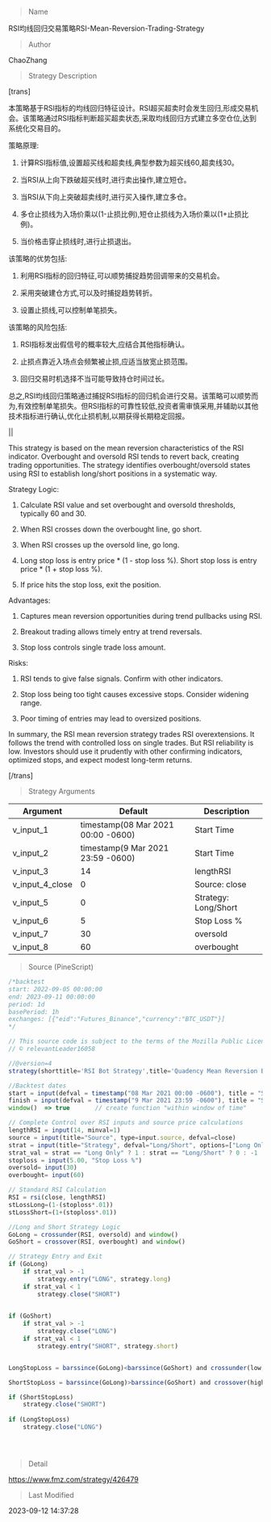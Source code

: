 
> Name

RSI均线回归交易策略RSI-Mean-Reversion-Trading-Strategy

> Author

ChaoZhang

> Strategy Description

[trans]

本策略基于RSI指标的均线回归特征设计。RSI超买超卖时会发生回归,形成交易机会。该策略通过RSI指标判断超买超卖状态,采取均线回归方式建立多空仓位,达到系统化交易目的。

策略原理:

1. 计算RSI指标值,设置超买线和超卖线,典型参数为超买线60,超卖线30。

2. 当RSI从上向下跌破超买线时,进行卖出操作,建立短仓。

3. 当RSI从下向上突破超卖线时,进行买入操作,建立多仓。

4. 多仓止损线为入场价乘以(1-止损比例),短仓止损线为入场价乘以(1+止损比例)。

5. 当价格击穿止损线时,进行止损退出。

该策略的优势包括:

1. 利用RSI指标的回归特征,可以顺势捕捉趋势回调带来的交易机会。

2. 采用突破建仓方式,可以及时捕捉趋势转折。

3. 设置止损线,可以控制单笔损失。

该策略的风险包括:

1. RSI指标发出假信号的概率较大,应结合其他指标确认。

2. 止损点靠近入场点会频繁被止损,应适当放宽止损范围。 

3. 回归交易时机选择不当可能导致持仓时间过长。

总之,RSI均线回归策略通过捕捉RSI指标的回归机会进行交易。该策略可以顺势而为,有效控制单笔损失。但RSI指标的可靠性较低,投资者需审慎采用,并辅助以其他技术指标进行确认,优化止损机制,以期获得长期稳定回报。

||


This strategy is based on the mean reversion characteristics of the RSI indicator. Overbought and oversold RSI tends to revert back, creating trading opportunities. The strategy identifies overbought/oversold states using RSI to establish long/short positions in a systematic way. 

Strategy Logic:

1. Calculate RSI value and set overbought and oversold thresholds, typically 60 and 30. 

2. When RSI crosses down the overbought line, go short. 

3. When RSI crosses up the oversold line, go long.

4. Long stop loss is entry price * (1 - stop loss %). Short stop loss is entry price * (1 + stop loss %).

5. If price hits the stop loss, exit the position.

Advantages:

1. Captures mean reversion opportunities during trend pullbacks using RSI.

2. Breakout trading allows timely entry at trend reversals. 

3. Stop loss controls single trade loss amount.

Risks: 

1. RSI tends to give false signals. Confirm with other indicators.

2. Stop loss being too tight causes excessive stops. Consider widening range.

3. Poor timing of entries may lead to oversized positions.

In summary, the RSI mean reversion strategy trades RSI overextensions. It follows the trend with controlled loss on single trades. But RSI reliability is low. Investors should use it prudently with other confirming indicators, optimized stops, and expect modest long-term returns.

[/trans]

> Strategy Arguments



|Argument|Default|Description|
|----|----|----|
|v_input_1|timestamp(08 Mar 2021 00:00 -0600)|Start Time|
|v_input_2|timestamp(9 Mar 2021 23:59 -0600)|Start Time|
|v_input_3|14|lengthRSI|
|v_input_4_close|0|Source: close|high|low|open|hl2|hlc3|hlcc4|ohlc4|
|v_input_5|0|Strategy: Long/Short|Long Only|Short Only|
|v_input_6|5|Stop Loss %|
|v_input_7|30|oversold|
|v_input_8|60|overbought|


> Source (PineScript)

``` javascript
/*backtest
start: 2022-09-05 00:00:00
end: 2023-09-11 00:00:00
period: 1d
basePeriod: 1h
exchanges: [{"eid":"Futures_Binance","currency":"BTC_USDT"}]
*/

// This source code is subject to the terms of the Mozilla Public License 2.0 at https://mozilla.org/MPL/2.0/
// © relevantLeader16058

//@version=4
strategy(shorttitle='RSI Bot Strategy',title='Quadency Mean Reversion Bot Strategy', overlay=true, initial_capital = 100, process_orders_on_close=true, default_qty_type = strategy.percent_of_equity, default_qty_value = 100, commission_type=strategy.commission.percent, commission_value=0.08)

//Backtest dates
start = input(defval = timestamp("08 Mar 2021 00:00 -0600"), title = "Start Time", type = input.time)
finish = input(defval = timestamp("9 Mar 2021 23:59 -0600"), title = "Start Time", type = input.time)
window()  => true       // create function "within window of time"

// Complete Control over RSI inputs and source price calculations
lengthRSI = input(14, minval=1)
source = input(title="Source", type=input.source, defval=close)
strat = input(title="Strategy", defval="Long/Short", options=["Long Only", "Long/Short", "Short Only"])
strat_val = strat == "Long Only" ? 1 : strat == "Long/Short" ? 0 : -1
stoploss = input(5.00, "Stop Loss %")
oversold= input(30)
overbought= input(60)

// Standard RSI Calculation
RSI = rsi(close, lengthRSI)
stLossLong=(1-(stoploss*.01))
stLossShort=(1+(stoploss*.01))

//Long and Short Strategy Logic
GoLong = crossunder(RSI, oversold) and window()
GoShort = crossover(RSI, overbought) and window()

// Strategy Entry and Exit
if (GoLong)
    if strat_val > -1
        strategy.entry("LONG", strategy.long)
    if strat_val < 1
        strategy.close("SHORT")
    

if (GoShort)
    if strat_val > -1
        strategy.close("LONG")
    if strat_val < 1
        strategy.entry("SHORT", strategy.short)


LongStopLoss = barssince(GoLong)<barssince(GoShort) and crossunder(low, valuewhen(GoLong, close, 0)*stLossLong)

ShortStopLoss = barssince(GoLong)>barssince(GoShort) and crossover(high, valuewhen(GoShort, close, 0)*stLossShort)

if (ShortStopLoss)
    strategy.close("SHORT")
    
if (LongStopLoss)
    strategy.close("LONG")





```

> Detail

https://www.fmz.com/strategy/426479

> Last Modified

2023-09-12 14:37:28
